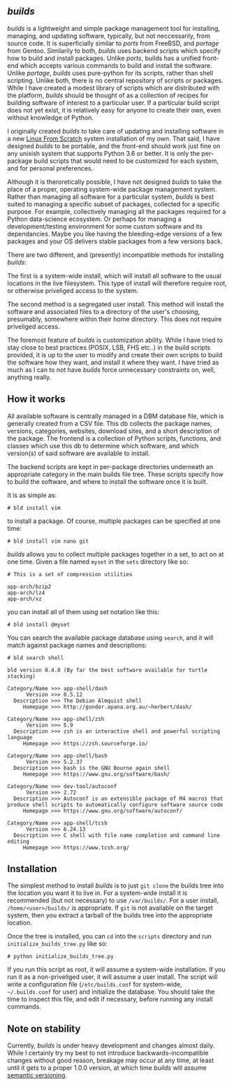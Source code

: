 ## *builds*

*builds* is a lightweight and simple package management tool for installing, managing, and updating software, typically,
but not neccessarily, from source code. It is superficially similar to *ports* from FreeBSD, and *portage* from Gentoo.
Similarily to both, *builds* uses backend scripts which specify how to build and install packages. Unlike *ports*,
builds has a unified front-end which accepts various commands to build and install the software. Unlike *portage*,
*builds* uses pure-python for its scripts, rather than shell scripting. Unlike both, there is no central repository of
scripts or packages. While I have created a modest library of scripts which are distributed with the platform, *builds*
should be thought of as a collection of recipes for building software of interest to a particular user. If a particular
build script does not yet exist, it is relatively easy for anyone to create their own, even without knowledge of Python.

I originally created *builds* to take care of updating and installing software in a
new [Linux From Scratch](https://www.linuxfromscratch.org/) system installation of my own. That said, I have designed
*builds* to be portable, and the front-end should work just fine on any unixish system that supports Python 3.6 or
better. It is only the per-package build scripts that would need to be customized for each system, and for personal
preferences.

Although it is theroretically possible, I have not designed *builds* to take the place of a proper, operating
system-wide
package management
system. Rather than managing all software for a particular system, *builds* is best suited to managing a specific subset
of
packages, collected for a specific purpose. For example, collectively managing all the packages required for a Python
data-science ecosystem. Or perhaps for managing a development/testing environment for some custom software and its
dependancies. Maybe you like having the bleeding-edge versions of a few packages and your OS delivers stable packages
from a few versions back.

There are two different, and (presently) incompatible methods for installing *builds*:

The first is a system-wide install, which will install all software to the usual locations in the live filesystem. This
type of install will therefore require root, or otherwise priveliged access to the system.

The second method is a segregated user install. This method will install the software and associated files to a
directory of the user's choosing, presumably, somewhere within their home directory. This does not require priveliged
access.

The foremost feature of *builds* is customization ability. While I have tried to stay close to best practices (POSIX,
LSB, FHS etc..) in the build scripts provided, it is up to the user to modify and create their own scripts to build the
software how they want, and install it where they want. I have tried as much as I can to not have *builds* force
unnecessary constraints on, well, anything really.

## How it works

All available software is centrally managed in a DBM database file, which is generally created from a CSV file. This db
collects the package names, versions, categories, websites, download sites, and a short description of the package. The
frontend is a collection of Python scripts, functions, and classes which use this db to determine which software, and
which version(s) of said software are available to install.

The backend scripts are kept in per-package directories underneath an appropriate category in the main builds file tree.
These scripts specify how to build the software, and where to install the software once it is built.

It is as simple as:

	# bld install vim

to install a package. Of course, multiple packages can be specified at one time:

	# bld install vim nano git

*builds* allows you to collect multiple packages together in a set, to act on at one time. Given a file named `myset` in
the `sets` directory like so:

	# This is a set of compression utilities

	app-arch/bzip2
	app-arch/lz4
	app-arch/xz

you can install all of them using set notation like this:

	# bld install @myset

You can search the available package database using `search`, and it will match against package names and descriptions:

	# bld search shell
	
	bld version 0.4.0 (By far the best software available for turtle stacking)

	Category/Name >>> app-shell/dash
	      Version >>> 0.5.12
	  Description >>> The Debian Almquist shell
	     Homepage >>> http://gondor.apana.org.au/~herbert/dash/

	Category/Name >>> app-shell/zsh
	      Version >>> 5.9
	  Description >>> zsh is an interactive shell and powerful scripting language
	     Homepage >>> https://zsh.sourceforge.io/

	Category/Name >>> app-shell/bash
	      Version >>> 5.2.37
	  Description >>> bash is the GNU Bourne again shell
	     Homepage >>> https://www.gnu.org/software/bash/

	Category/Name >>> dev-tool/autoconf
	      Version >>> 2.72
	  Description >>> Autoconf is an extensible package of M4 macros that produce shell scripts to automatically configure software source code
	     Homepage >>> https://www.gnu.org/software/autoconf/

	Category/Name >>> app-shell/tcsh
	      Version >>> 6.24.13
	  Description >>> C shell with file name completion and command line editing
	     Homepage >>> https://www.tcsh.org/

## Installation

The simplest method to install *builds* is to just `git clone` the builds tree into the location you want it to live in.
For a system-wide install it is recommended (but not necessary) to use `/var/builds/`. For a user
install, `/home/<user>/builds/` is appropriate. If `git` is not available on the target system, then you extract a
tarball of the builds tree into the appropriate location.

Once the tree is installed, you can `cd` into the `scripts` directory and run `initialize_builds_tree.py` like so:

	# python initialize_builds_tree.py

If you run this script as root, it will assume a system-wide installation. If you run it as a non-priveliged user, it
will
assume a user install. The script will write a configuration file (`/etc/builds.conf` for system-wide, `~/.builds.conf`
for user) and initialize the database. You should take the time to inspect this file, and edit if necessary, before
running any install commands.

## Note on stability

Currently, *builds* is under heavy development and changes almost daily. While I certainly try my best to not introduce
backwards-incompatible changes without good reason, breakage may occur at any time, at least until it gets to a proper
1.0.0 version, at which time *builds* will assume [semantic versioning](https://semver.org/).